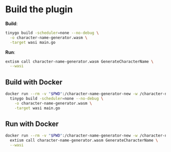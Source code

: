 # Build the plugin

**Build**:
```bash
tinygo build -scheduler=none --no-debug \
  -o character-name-generator.wasm \
  -target wasi main.go
```

**Run**:
```bash
extism call character-name-generator.wasm GenerateCharacterName \
  --wasi
```

## Build with Docker

```bash
docker run --rm -v "$PWD":/character-name-generator-new -w /character-name-generator-new k33g/wasm-builder:0.0.4 \
  tinygo build -scheduler=none --no-debug \
    -o character-name-generator.wasm \
    -target wasi main.go
```

## Run with Docker

```bash
docker run --rm -v "$PWD":/character-name-generator-new -w /character-name-generator-new k33g/wasm-builder:0.0.4 \
  extism call character-name-generator.wasm GenerateCharacterName \
  --wasi
```

